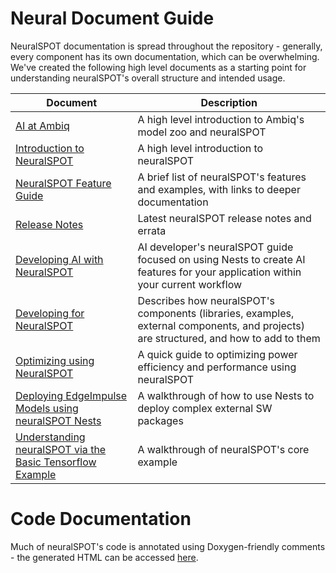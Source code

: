 # Neural Document Guide

NeuralSPOT documentation is spread throughout the repository - generally, every component has its own documentation, which can be overwhelming. We've created the following high level documents as a starting point for understanding neuralSPOT's overall structure and intended usage.

| Document                                                     | Description                                                  |
| ------------------------------------------------------------ | ------------------------------------------------------------ |
| [AI at Ambiq](https://github.com/AmbiqAI/neuralSPOT/blob/main/docs/ai_at_ambiq.md) | A high level introduction to Ambiq's model zoo and neuralSPOT |
| [Introduction to NeuralSPOT](https://github.com/AmbiqAI/neuralSPOT/blob/main/docs/Introduction-to-neuralSPOT.md) | A high level introduction to neuralSPOT                      |
| [NeuralSPOT Feature Guide](https://github.com/AmbiqAI/neuralSPOT/blob/main/docs/features.md) | A brief list of neuralSPOT's features and examples, with links to deeper documentation |
| [Release Notes](https://github.com/AmbiqAI/neuralSPOT/blob/main/docs/release_notes.md) | Latest neuralSPOT release notes and errata                   |
| [Developing AI with NeuralSPOT](https://github.com/AmbiqAI/neuralSPOT/blob/main/docs/Developing_with_NeuralSPOT.md) | AI developer's neuralSPOT guide focused on using Nests to create AI features for your application within your current workflow |
| [Developing for NeuralSPOT](https://github.com/AmbiqAI/neuralSPOT/blob/main/docs/developer_guide.md) | Describes how neuralSPOT's components (libraries, examples, external components, and projects) are structured, and how to add to them |
| [Optimizing using NeuralSPOT](https://github.com/AmbiqAI/neuralSPOT/blob/main/docs/optimizing_using_neuralspot.md) | A quick guide to optimizing power efficiency and performance using neuralSPOT |
| [Deploying EdgeImpulse Models using neuralSPOT Nests](https://github.com/AmbiqAI/neuralSPOT/blob/main/docs/Deploying-EI-Models-using-neuralSPOT%20Nests.md) | A walkthrough of how to use Nests to deploy complex external SW packages |
| [Understanding neuralSPOT via the Basic Tensorflow Example](./Understanding-neuralSPOT-via-the-Basic-Tensorflow-Example.md) | A walkthrough of neuralSPOT's core example |


# Code Documentation

Much of neuralSPOT's code is annotated using Doxygen-friendly comments - the generated HTML can be accessed [here](https://github.com/AmbiqAI/neuralSPOT/tree/main/docs/docs/html/index.html).
